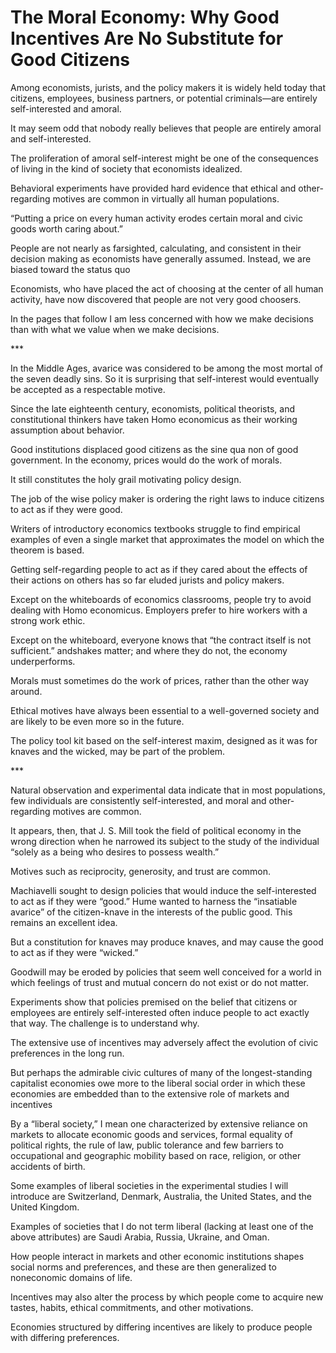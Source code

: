The Moral Economy: Why Good Incentives Are No Substitute for Good Citizens
==========================================================================
Among economists, jurists, and the policy makers it is widely held today that citizens, employees, business partners, or potential criminals—are entirely self-interested and amoral.


It may seem odd that nobody really believes that people are entirely amoral and self-interested.


The proliferation of amoral self-interest might be one of the consequences of living in the kind of society that economists idealized.


Behavioral experiments have provided hard evidence that ethical and other-regarding motives are common in virtually all human populations.


“Putting a price on every human activity erodes certain moral and civic goods worth caring about.”


People are not nearly as farsighted, calculating, and consistent in their decision making as economists have generally assumed. Instead, we are biased toward the status quo


Economists, who have placed the act of choosing at the center of all human activity, have now discovered that people are not very good choosers.


In the pages that follow I am less concerned with how we make decisions than with what we value when we make decisions. 


\*\*\*


In the Middle Ages, avarice was considered to be among the most mortal of the seven deadly sins. So it is surprising that self-interest would eventually be accepted as a respectable motive.


Since the late eighteenth century, economists, political theorists, and constitutional thinkers have taken Homo economicus as their working assumption about behavior.


Good institutions displaced good citizens as the sine qua non of good government. In the economy, prices would do the work of morals.


It still constitutes the holy grail motivating policy design.


The job of the wise policy maker is ordering the right laws to induce citizens to act as if they were good.


Writers of introductory economics textbooks struggle to find empirical examples of even a single market that approximates the model on which the theorem is based.


Getting self-regarding people to act as if they cared about the effects of their actions on others has so far eluded jurists and policy makers.


Except on the whiteboards of economics classrooms, people try to avoid dealing with Homo economicus. Employers prefer to hire workers with a strong work ethic.


Except on the whiteboard, everyone knows that “the contract itself is not sufficient.” andshakes matter; and where they do not, the economy underperforms.


Morals must sometimes do the work of prices, rather than the other way around.


Ethical motives have always been essential to a well-governed society and are likely to be even more so in the future.


The policy tool kit based on the self-interest maxim, designed as it was for knaves and the wicked, may be part of the problem.


\*\*\*


Natural observation and experimental data indicate that in most populations, few individuals are consistently self-interested, and moral and other-regarding motives are common.


It appears, then, that J. S. Mill took the field of political economy in the wrong direction when he narrowed its subject to the study of the individual “solely as a being who desires to possess wealth.”


Motives such as reciprocity, generosity, and trust are common.


Machiavelli sought to design policies that would induce the self-interested to act as if they were “good.” Hume wanted to harness the “insatiable avarice” of the citizen-knave in the interests of the public good. This remains an excellent idea.


But a constitution for knaves may produce knaves, and may cause the good to act as if they were “wicked.”


Goodwill may be eroded by policies that seem well conceived for a world in which feelings of trust and mutual concern do not exist or do not matter.


Experiments show that policies premised on the belief that citizens or employees are entirely self-interested often induce people to act exactly that way. The challenge is to understand why.


The extensive use of incentives may adversely affect the evolution of civic preferences in the long run.


But perhaps the admirable civic cultures of many of the longest-standing capitalist economies owe more to the liberal social order in which these economies are embedded than to the extensive role of markets and incentives


By a “liberal society,” I mean one characterized by extensive reliance on markets to allocate economic goods and services, formal equality of political rights, the rule of law, public tolerance and few barriers to occupational and geographic mobility based on race, religion, or other accidents of birth.


Some examples of liberal societies in the experimental studies I will introduce are Switzerland, Denmark, Australia, the United States, and the United Kingdom.


Examples of societies that I do not term liberal (lacking at least one of the above attributes) are Saudi Arabia, Russia, Ukraine, and Oman.


How people interact in markets and other economic institutions shapes social norms and preferences, and these are then generalized to noneconomic domains of life.


Incentives may also alter the process by which people come to acquire new tastes, habits, ethical commitments, and other motivations.


Economies structured by differing incentives are likely to produce people with differing preferences.

